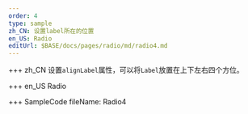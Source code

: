 ```yaml
--- 
order: 4
type: sample
zh_CN: 设置label所在的位置
en_US: Radio
editUrl: $BASE/docs/pages/radio/md/radio4.md
---
```


+++ zh_CN
设置<Code>alignLabel</Code>属性，可以将<Code>Label</Code>放置在上下左右四个方位。

+++ en_US
Radio

+++ SampleCode
fileName: Radio4
